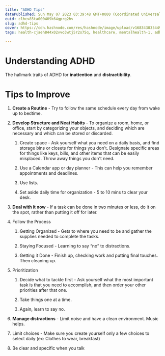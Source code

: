 ```yaml
---
title: "ADHD Tips"
datePublished: Sun May 07 2023 03:39:48 GMT+0000 (Coordinated Universal Time)
cuid: clhcv85ta000409k64gprg2hv
slug: adhd-tips
cover: https://cdn.hashnode.com/res/hashnode/image/upload/v1683430354497/4aab01a5-c7b4-44b5-92c7-b012fc11f644.jpeg
tags: health-cjaeh844x02vvo3wtj5r2s75q, healthcare, mentalhealth-1, adhd

---
```


# Understanding ADHD

The hallmark traits of ADHD for **inattention** and **distractibility**.

# Tips to Improve

1. **Create a Routine** - Try to follow the same schedule every day from wake up to bedtime.
    
2. **Develop Structure and Neat Habits** - To organize a room, home, or office, start by categorizing your objects, and deciding which are necessary and which can be stored or discarded.
    
    1. Create space - Ask yourself what you need on a daily basis, and find storage bins or closets for things you don't. Designate specific areas for things like keys, bills, and other items that can be easily misplaced. Throw away things you don't need.
        
    2. Use a Calendar app or day planner - This can help you remember appointments and deadlines.
        
    3. Use lists.
        
    4. Set aside daily time for organization - 5 to 10 mins to clear your desk.
        
3. **Deal with it now** - If a task can be done in two minutes or less, do it on the spot, rather than putting it off for later.
    
4. Follow the Process
    
    1. Getting Organized - Gets to where you need to be and gather the supplies needed to complete the tasks.
        
    2. Staying Focused - Learning to say “no” to distractions.
        
    3. Getting it Done - Finish up, checking work and putting final touches. Then cleaning up.
        
5. Prioritization
    
    1. Decide what to tackle first - Ask yourself what the most important task is that you need to accomplish, and then order your other priorities after that one.
        
    2. Take things one at a time.
        
    3. Again, learn to say no.
        
6. **Manage distractions** - Limit noise and have a clean environment. Music helps.
    
7. Limit choices - Make sure you create yourself only a few choices to select daily (ex: Clothes to wear, breakfast)
    
8. Be clear and specific when you talk